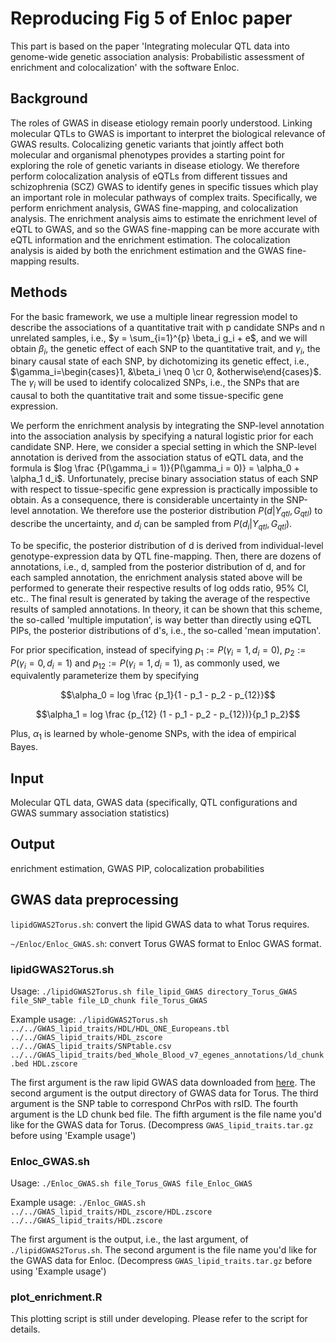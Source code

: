 # Reproducing Fig 5 of Enloc paper

This part is based on the paper 'Integrating molecular QTL data into genome-wide genetic association analysis: Probabilistic assessment of enrichment and colocalization' with the software Enloc.

## Background

The roles of GWAS in disease etiology remain poorly understood. Linking molecular QTLs to GWAS is important to interpret the biological relevance of GWAS results. Colocalizing genetic variants that jointly affect both molecular and organismal phenotypes provides a starting point for exploring the role of genetic variants in disease etiology. We therefore perform colocalization analysis of eQTLs from different tissues and schizophrenia (SCZ) GWAS to identify genes in specific tissues which play an important role in molecular pathways of complex traits. Specifically, we perform enrichment analysis, GWAS fine-mapping, and colocalization analysis. The enrichment analysis aims to estimate the enrichment level of eQTL to GWAS, and so the GWAS fine-mapping can be more accurate with eQTL information and the enrichment estimation. The colocalization analysis is aided by both the enrichment estimation and the GWAS fine-mapping results.

## Methods

For the basic framework, we use a multiple linear regression model to describe the associations of a quantitative trait with p candidate SNPs and n unrelated samples, i.e., $y = \sum_{i=1}^{p} \beta_i g_i + e$, and we will obtain $\beta_i$, the genetic effect of each SNP to the quantitative trait, and $\gamma_i$, the binary causal state of each SNP, by dichotomizing its genetic effect, i.e., $\gamma_i=\begin{cases}1, &\beta_i \neq 0 \cr 0, &otherwise\end{cases}$. The $\gamma_i$ will be used to identify colocalized SNPs, i.e., the SNPs that are causal to both the quantitative trait and some tissue-specific gene expression.

We perform the enrichment analysis by integrating the SNP-level annotation into the association analysis by specifying a natural logistic prior for each candidate SNP. Here, we consider a special setting in which the SNP-level annotation is derived from the association status of eQTL data, and the formula is $log \frac {P(\gamma_i = 1)}{P(\gamma_i = 0)} = \alpha_0 + \alpha_1 d_i$. Unfortunately, precise binary association status of each SNP with respect to tissue-specific gene expression is practically impossible to obtain. As a consequence, there is considerable uncertainty in the SNP-level annotation. We therefore use the posterior distribution $P(d | Y_{qtl}, G_{qtl})$ to describe the uncertainty, and $d_i$ can be sampled from $P(d_i | Y_{qtl}, G_{qtl})$.

To be specific, the posterior distribution of d is derived from individual-level genotype-expression data by QTL fine-mapping. Then, there are dozens of annotations, i.e., d, sampled from the posterior distribution of d, and for each sampled annotation, the enrichment analysis stated above will be performed to generate their respective results of log odds ratio, 95% CI, etc.. The final result is generated by taking the average of the respective results of sampled annotations. In theory, it can be shown that this scheme, the so-called 'multiple imputation', is way better than directly using eQTL PIPs, the posterior distributions of d's, i.e., the so-called 'mean imputation'.

For prior specification, instead of specifying $p_1 := P(\gamma_i = 1, d_i = 0)$, $p_2 := P(\gamma_i = 0, d_i = 1)$ and $p_{12} := P(\gamma_i = 1, d_i = 1)$, as commonly used, we equivalently parameterize them by specifying

$$\alpha_0 = log \frac {p_1}{1 - p_1 - p_2 - p_{12}}$$

$$\alpha_1 = log \frac {p_{12} (1 - p_1 - p_2 - p_{12})}{p_1 p_2}$$

Plus, $\alpha_1$ is learned by whole-genome SNPs, with the idea of empirical Bayes.

## Input

Molecular QTL data, GWAS data (specifically, QTL configurations and GWAS summary association statistics)

## Output

enrichment estimation, GWAS PIP, colocalization probabilities

## GWAS data preprocessing

`lipidGWAS2Torus.sh`: convert the lipid GWAS data to what Torus requires.

`~/Enloc/Enloc_GWAS.sh`: convert Torus GWAS format to Enloc GWAS format.

### lipidGWAS2Torus.sh

Usage: `./lipidGWAS2Torus.sh file_lipid_GWAS directory_Torus_GWAS file_SNP_table file_LD_chunk file_Torus_GWAS`

Example usage: `./lipidGWAS2Torus.sh ../../GWAS_lipid_traits/HDL/HDL_ONE_Europeans.tbl ../../GWAS_lipid_traits/HDL_zscore ../../GWAS_lipid_traits/SNPtable.csv ../../GWAS_lipid_traits/bed_Whole_Blood_v7_egenes_annotations/ld_chunk.bed HDL.zscore`

The first argument is the raw lipid GWAS data downloaded from [here](http://csg.sph.umich.edu/willer/public/lipids2010/). The second argument is the output directory of GWAS data for Torus. The third argument is the SNP table to correspond ChrPos with rsID. The fourth argument is the LD chunk bed file. The fifth argument is the file name you'd like for the GWAS data for Torus. (Decompress `GWAS_lipid_traits.tar.gz` before using 'Example usage')

### Enloc_GWAS.sh

Usage: `./Enloc_GWAS.sh file_Torus_GWAS file_Enloc_GWAS`

Example usage: `./Enloc_GWAS.sh ../../GWAS_lipid_traits/HDL_zscore/HDL.zscore ../../GWAS_lipid_traits/HDL.zscore`

The first argument is the output, i.e., the last argument, of `./lipidGWAS2Torus.sh`. The second argument is the file name you'd like for the GWAS data for Enloc. (Decompress `GWAS_lipid_traits.tar.gz` before using 'Example usage')

### plot_enrichment.R

This plotting script is still under developing. Please refer to the script for details.
